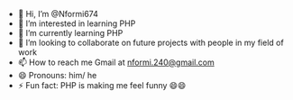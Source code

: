 - 👋 Hi, I’m @Nformi674
- 👀 I’m interested in learning PHP
- 🌱 I’m currently learning PHP
- 💞️ I’m looking to collaborate on  future projects with people in my field of work
- 📫 How to reach me Gmail at nformi.240@gmail.com
- 😄 Pronouns: him/ he
- ⚡ Fun fact: PHP is making me feel funny 😄😄

<!---
Nformi674/Nformi674 is a ✨ special ✨ repository because its `README.md` (this file) appears on your GitHub profile.
You can click the Preview link to take a look at your changes.
--->
